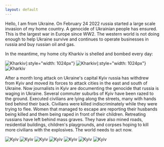 ```yaml
---
layout: default
---
```


Hello, I am from Ukraine. On February 24 2022 russia started a large scale invasion of my home country. A genocide of Ukrainian people has ensured. This is the largest war in Europe since WW2. The western world is not doing enough to help Ukraine survive and continues to operate businesses in russia and buy russian oil and gas.

In the meantime, my home city Kharkiv is shelled and bombed every day:

![Kharkiv](/images/kharkiv1.jpg){:style="width: 1024px"}
![Kharkiv](/images/kharkiv3.jpg){:style="width: 1024px"}
![Kharkiv](/images/london-kharkiv.jpg)

After a month long attack on Ukraine's capital Kyiv russia has withdrew from Kyiv and moved its forces to attack cities in the east and south of Ukraine. Now journalists in Kyiv are documenting the genocide that russia is waging in Ukraine. Several commuter suburbs of Kyiv have been razed to the ground. Executed civilians are lying along the streets, many with hands tied behind their back. Civilians were killed indiscriminately while they were trying to flee. Women that managed to escape are reporting their husbands being killed and them being raped in front of their children. Retreating russians have left behind mass graves. They have also mined roads, residential buildings, children's playgrounds, and corpses hoping to kill more civilians with the explosives.
The world needs to act now.

![Kyiv](/images/kyiv-sub1.jpg)
![Kyiv](/images/kyiv-sub2.jpg)
![Kyiv](/images/kyiv-sub3.jpg)
![Kyiv](/images/kyiv-sub4.jpg)
![Kyiv](/images/kyiv-sub5.jpg)
![Kyiv](/images/kyiv-sub6.jpg)
![Kyiv](/images/kyiv-sub7.jpg)
